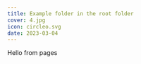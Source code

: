 ```yaml
---
title: Example folder in the root folder
cover: 4.jpg
icon: circleo.svg
date: 2023-03-04
---
```


Hello from pages


